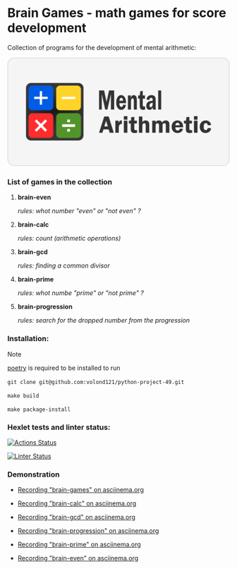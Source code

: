 # Brain Games - math games for score development

Сollection of programs for the development of mental arithmetic:

![Logotype](./brain_games/image/unnamed.png)

### List of games in the collection

1. **brain-even**

    *rules: whot number "even" or "not even" ?*

2. **brain-calc**

    *rules: count (arithmetic operations)*

3. **brain-gcd**

    *rules: finding a common divisor* 

4. **brain-prime**

    *rules: whot numbe "prime" or "not prime" ?*

5. **brain-progression**

    *rules: search for the dropped number from the progression* 

### Installation:

> [!NOTE]
> [poetry](https://python-poetry.org/docs/) is required to be installed to run

```git clone git@github.com:volond121/python-project-49.git```

```make build```

```make package-install```


### Hexlet tests and linter status:
[![Actions Status](https://github.com/volond121/python-project-49/actions/workflows/hexlet-check.yml/badge.svg)](https://github.com/volond121/python-project-49/actions)

[![Linter Status](https://api.codeclimate.com/v1/badges/e65e05d2484a6468ccad/maintainability)](https://codeclimate.com/github/volond121/python-project-49/maintainability)

### Demonstration

- [Recording "brain-games" on asciinema.org](https://asciinema.org/a/lEjUn4YagEG4hj42EJ4THQjqZ)

- [Recording "brain-calc" on asciinema.org](https://asciinema.org/a/OQW9AqUJar3wYWq0E17M6j4gC)

- [Recording "brain-gcd" on asciinema.org](https://asciinema.org/a/okzIh1mcFk1z8b7EmklMEW5x9)

- [Recording "brain-progression" on asciinema.org](https://asciinema.org/a/ficot3V4GNhgaGZ3paV41dqek)

- [Recording "brain-prime" on asciinema.org](https://asciinema.org/a/gKJNlpLA0DFCM5bE4SZVtJNVc)

- [Recording "brain-even" on asciinema.org](https://asciinema.org/a/XB3kQ3NdgxRQnIkmJjPMbGCyb)
